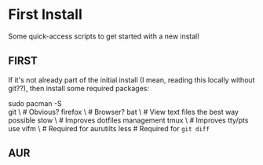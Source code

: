 # First Install

Some quick-access scripts to get started with a new install

## FIRST

If it's not already part of the initial install (I mean, reading this locally without git??), then install some required packages:

sudo pacman -S \
    git \       # Obvious?
    firefox \   # Browser?
    bat \       # View text files the best way possible
    stow \      # Improves dotfiles management
    tmux \      # Improves tty/pts use
    vifm \      # Required for aurutilts
    less        # Required for `git diff`

## AUR

